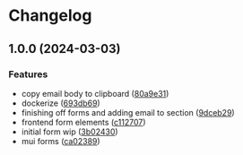# Changelog

## 1.0.0 (2024-03-03)


### Features

* copy email body to clipboard ([80a9e31](https://github.com/benjylxwang/church-offering/commit/80a9e313a8dddf62bf0c3836bf832a7f3d835177))
* dockerize ([693db69](https://github.com/benjylxwang/church-offering/commit/693db69e3b7ea60059d8654eddc7e1535e2ba516))
* finishing off forms and adding email to section ([9dceb29](https://github.com/benjylxwang/church-offering/commit/9dceb29f2705664399de478940f217cf440eefee))
* frontend form elements ([c112707](https://github.com/benjylxwang/church-offering/commit/c112707d6ee15cb23932c5af735a236b030383fa))
* initial form wip ([3b02430](https://github.com/benjylxwang/church-offering/commit/3b0243028e09ec26b28261927fa76211ca10a3c0))
* mui forms ([ca02389](https://github.com/benjylxwang/church-offering/commit/ca02389987febda4199460917b88be9d2c18a8d9))

